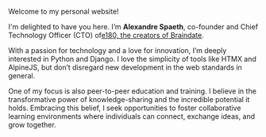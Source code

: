 Welcome to my personal website!

I'm delighted to have you here. I’m **Alexandre Spaeth**, co-founder and Chief Technology Officer (CTO) of[e180, the creators of Braindate](https://braindate.com).

With a passion for technology and a love for innovation, I’m deeply interested in Python and Django. I love the simplicity of tools like HTMX and AlpineJS, but don’t disregard new development in the web standards in general.

One of my focus is also peer-to-peer education and training. I believe in the transformative power of knowledge-sharing and the incredible potential it holds. Embracing this belief, I seek opportunities to foster collaborative learning environments where individuals can connect, exchange ideas, and grow together.
